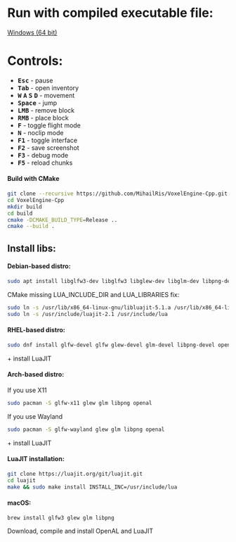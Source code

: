# Run with compiled executable file:

[Windows (64 bit)](https://drive.google.com/file/d/1hkqCFP6MG9t6V6hjfL4UXdIW9VRsRaAt/view?usp=sharing)

# Controls:
- <kbd>**Esc**</kbd> - pause
- <kbd>**Tab**</kbd> - open inventory
- <kbd>**W**</kbd> <kbd>**A**</kbd> <kbd>**S**</kbd> <kbd>**D**</kbd> - movement
- <kbd>**Space**</kbd> - jump
- <kbd>**LMB**</kbd> - remove block 
- <kbd>**RMB**</kbd> - place block
- <kbd>**F**</kbd> - toggle flight mode
- <kbd>**N**</kbd> - noclip mode
- <kbd>**F1**</kbd> - toggle interface
- <kbd>**F2**</kbd> - save screenshot
- <kbd>**F3**</kbd> - debug mode
- <kbd>**F5**</kbd> - reload chunks

#### Build with CMake
```sh
git clone --recursive https://github.com/MihailRis/VoxelEngine-Cpp.git
cd VoxelEngine-Cpp
mkdir build
cd build
cmake -DCMAKE_BUILD_TYPE=Release ..
cmake --build .
```

## Install libs:

#### Debian-based distro:
```sh
sudo apt install libglfw3-dev libglfw3 libglew-dev libglm-dev libpng-dev libopenal-dev libluajit-5.1-dev
```

CMake missing LUA_INCLUDE_DIR and LUA_LIBRARIES fix:
```sh
sudo ln -s /usr/lib/x86_64-linux-gnu/libluajit-5.1.a /usr/lib/x86_64-linux-gnu/liblua5.1.a
sudo ln -s /usr/include/luajit-2.1 /usr/include/lua
```

#### RHEL-based distro:
```sh
sudo dnf install glfw-devel glfw glew-devel glm-devel libpng-devel openal-devel
```

\+ install LuaJIT

#### Arch-based distro:
If you use X11
```sh
sudo pacman -S glfw-x11 glew glm libpng openal
```

If you use Wayland
```sh
sudo pacman -S glfw-wayland glew glm libpng openal
```

\+ install LuaJIT

#### LuaJIT installation:
```sh
git clone https://luajit.org/git/luajit.git
cd luajit
make && sudo make install INSTALL_INC=/usr/include/lua
```

#### macOS:

```
brew install glfw3 glew glm libpng
```

Download, compile and install OpenAL and LuaJIT
